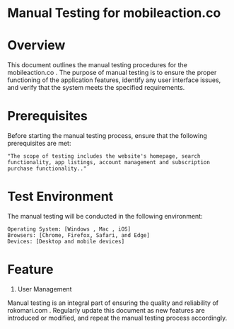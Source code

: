 # Manual Testing for mobileaction.co
# Overview

This document outlines the manual testing procedures for the mobileaction.co . The purpose of manual testing is to ensure the proper functioning of the application features, identify any user interface issues, and verify that the system meets the specified requirements.
# Prerequisites

Before starting the manual testing process, ensure that the following prerequisites are met:

    "The scope of testing includes the website's homepage, search functionality, app listings, account management and subscription purchase functionality.."
# Test Environment

The manual testing will be conducted in the following environment:

    Operating System: [Windows , Mac , iOS]
    Browsers: [Chrome, Firefox, Safari, and Edge]
    Devices: [Desktop and mobile devices]

# Feature
1. User Management

Manual testing is an integral part of ensuring the quality and reliability of rokomari.com . Regularly update this document as new features are introduced or modified, and repeat the manual testing process accordingly.
